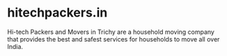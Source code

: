# hitechpackers.in
Hi-tech Packers and Movers in Trichy are a household moving company that provides the best and safest services for households to move all over India.
